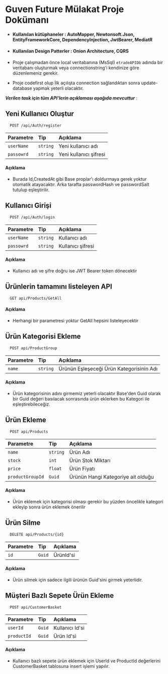 # Guven Future Mülakat Proje Dokümanı

- #### Kullanılan kütüphaneler :  AutoMapper, Newtonsoft.Json, EntityFrameworkCore, DependencyInjection, JwtBearer, MediatR

- #### Kullanılan Design Patterler :  Onion Architecture, CQRS


- Proje çalışmadan önce local veritabanına (MsSql) `etradeAPIDb` adında bir veritabanı oluşturmak veya connectionstring'i kendinize göre düzenlemeniz gerekir.

- Proje codefirst olup İlk açılışta connection sağlandıktan sonra update-database yapmak yeterli olacaktır.



***Verilen task için tüm API'lerin açıklaması aşağıda mevcuttur*** :



## Yeni Kullanıcı Oluştur
```http
  POST /api/Auth/register
```
| Parametre | Tip     | Açıklama                |
| :-------- | :------- | :------------------------- |
| `userName` | `string` | Yeni kullanıcı adı |
| `passowrd` | `string` | Yeni kullanıcı şifresi |
#### Açıklama
- Burada Id,CreatedAt gibi Base proplar'ı doldurmaya gerek yoktur otomatik atayacaktır. Arka tarafta passwordHash ve passwordSalt tutulup eşleştirilir.



## Kullanıcı Girişi

```http
  POST /api/Auth/login
```
| Parametre | Tip     | Açıklama                |
| :-------- | :------- | :------------------------- |
| `userName` | `string` | Kullanıcı adı |
| `passowrd` | `string` | Kullanıcı şifresi |

#### Açıklama
- Kullanıcı adı ve şifre doğru ise JWT Bearer token dönecektir



## Ürünlerin tamamını listeleyen API
```http
  GET api/Products/GetAll
```
#### Açıklama
- Herhangi bir parametresi yoktur GetAll hepsini listeleyecektir



## Ürün Kategorisi Ekleme
```http
  POST api/ProductGroup
```
| Parametre | Tip     | Açıklama                |
| :-------- | :------- | :------------------------- |
| `name` | `string` | Ürünün Eşleşeceği Ürün Kategorisinin Adı |

#### Açıklama
- Ürün kategorisinin adını girmemiz yeterli olacaktır Base'den Guid olarak bir Guid değeri basılacak sonrasında ürün eklerken bu Kategori ile eşleştirebileceğiz.


## Ürün Ekleme
```http
  POST api/Products
```
| Parametre | Tip     | Açıklama                |
| :-------- | :------- | :------------------------- |
| `name` | `string` | Ürün Adı |
| `stock` | `int` | Ürün Stok Miktarı |
| `price` | `float` | Ürün Fiyatı |
| `productGroupId` | `Guid` | Ürünün Hangi Kategoriye ait olduğu |

#### Açıklama
- Ürün eklemek için kategorisi olması gerekir bu yüzden öncelikle kategori ekleyip sonra ürün eklemek önerilir



## Ürün Silme
```http
  DELETE api/Products/{id}
```
| Parametre | Tip     | Açıklama                |
| :-------- | :------- | :------------------------- |
| `id` | `Guid` | ÜrünId'si |

#### Açıklama
- Ürün silmek için sadece ilgili ürünün Guid'sini girmek yeterlidir.



## Müşteri Bazlı Sepete Ürün Ekleme
```http
  POST api/CustomerBasket
```
| Parametre | Tip     | Açıklama                |
| :-------- | :------- | :------------------------- |
| `userId` | `Guid` | Kullanıcı Id'si |
| `productId` | `Guid` | Ürün Id'si |

#### Açıklama
- Kullanıcı bazlı sepete ürün eklemek için UserId ve ProductId değerlerini CustomerBasket tablosuna insert işlemi yapılır.
